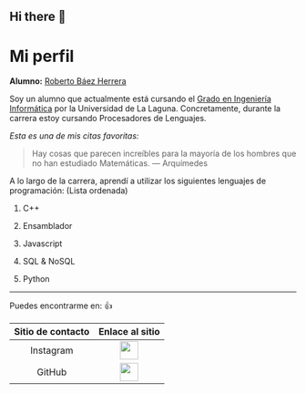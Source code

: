 ## Hi there 👋

# Mi perfil

**Alumno:** [Roberto Báez Herrera](https://campusingenieriaytecnologia2425.ull.es/user/view.php?id=24250901463&course=2425090148)

Soy un alumno que actualmente está cursando el [Grado en Ingeniería Informática](https://www.ull.es/grados/ingenieria-informatica/) por la Universidad de La Laguna.
Concretamente, durante la carrera estoy cursando Procesadores de Lenguajes.

*Esta es una de mis citas favoritas:*
>Hay cosas que parecen increíbles para la mayoría de los hombres que no han estudiado Matemáticas.  — Arquímedes


A lo largo de la carrera, aprendí a utilizar los siguientes lenguajes de programación: (Lista ordenada)

1. C++  

2. Ensamblador

3. Javascript

4. SQL & NoSQL

5. Python
  
---

Puedes encontrarme en: :+1:
 
|     Sitio de contacto     | Enlace al sitio                                                                                                   |
| :-----------------------: | :---------------------------------------------------------------------------------------------------------------: |
| Instagram                    | [<img src="https://pngate.com/wp-content/uploads/2023/09/Instagram-logo-roundet-3d.png" width="32">](https://www.instagram.com/robertobaezz_/?utm_source=qr&igsh=cDY3amY3YnI2M3dx#)    
| GitHub                    | [<img src="https://avatars.githubusercontent.com/u/91560805?v=4" width="32">](https://github.com/RobertoBaezHerrera)                                               |

